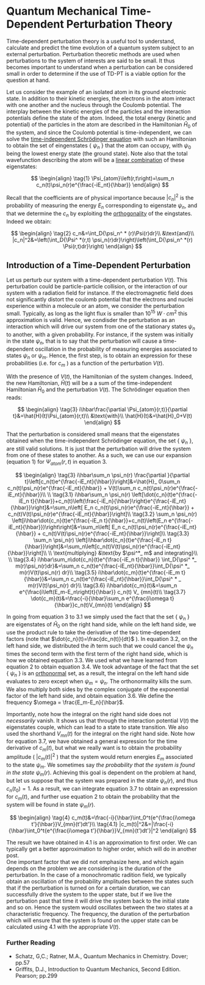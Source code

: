 # Quantum Mechanical Time-Dependent Perturbation Theory

Time-dependent perturbation theory is a useful tool to understand, calculate and predict the time evolution of a quantum system
subject to an external perturbation. Perturbation theoretic methods are used when perturbations to the system of interests are said to be small.
It thus becomes important to understand when a perturbation can be considered small in order to determine if the use of TD-PT is a viable option 
for the question at hand.  

Let us consider the example of an isolated atom in its ground electronic state. In addition to their kinetic energies, the electrons in the atom
interact with one another and the nucleus through the Coulomb potential. The interplay between the kinetic energies of the particles and the interaction
potentials define the state of the atom. Indeed, the total energy (kinetic and potential) of the particles in the atom are described in 
the Hamiltonian $\hat{H}_0$ of the system, and since the Coulomb potential is time-independent, we can solve the [time-independent Schrödinger equation](SchrodingerEQ.md)
with such an Hamiltonian to obtain the set of eingenstates \{ $\psi_n$ \} that the atom
can occupy, with $\psi_0$ being the lowest energy state (the ground state). Note also that the total wavefunction describing the atom will be a
[linear combination](SchrodingerEQ.md) of these eigenstates: 

$$
\begin{align}
\tag{1}
\Psi_{atom}\left(r,t\right)=\sum_n c_n(t)\psi_n(r)e^{\frac{-iE_nt}{\hbar}}
\end{align}
$$

Recall that the coefficients are of physical importance
because $|c_n|^2$ is the probability of measuring the energy $E_n$ corresponding to eigenstate $\psi_n$, and that we determine the $c_n$ by 
exploiting the [orthogonality](SchrodingerEQ.md) of the eingstates. Indeed we obtain:

$$
\begin{align}
\tag{2}
c_n&=\int_D{\psi_n^ * (r)\Psi(r)dr}\\
&\text{and}\\
|c_n|^2&=\left(\int_D{\Psi^ *(r,t) \psi_n(r)dr}\right)\left(\int_D{\psi_n^ *(r) \Psi(r,t)dr}\right)
\end{align}
$$

## Introduction of a Time-Dependent Perturbation
Let us perturb our system with a time-dependent perturbation $V(t)$. This perturbation could be particle-particle collision, or the interaction of our system with a radiation field for instance. If the electromagnetic field does not significantly distort the coulomb potential that the electrons and nuclei experience within a molecule or an atom, we consider the perturbation small. Typically, as long as the light flux is smaller than $10^{15}~ W\cdot cm^2$ this approximation is valid. Hence, we condisder the perturbation as an interaction
which will drive our system from one of the stationary states $\psi_n$ to another, with a given probability. For instance, if the system was initially in the state $\psi_n$, that is to say that the perturbation will cause a time-dependent oscillation in the probability of measuring energies associated to states $\psi_n$ or $\psi_m$. Hence, the first step, is to obtain an expression for these probabilities (i.e. for $c_m$ ) as a function of the perturbation $V(t)$.  

With the presence of $V(t)$, the Hamiltonian of the system changes. Indeed, the new Hamiltonian, $\hat{H}(t)$ will be a a sum of the time-independent Hamiltonian $\hat{H}_0$ and the 
perturbation $V(t)$. The Schrödinger equation then reads:

$$
\begin{align}
\tag{3}
i\hbar\frac{\partial \Psi_{atom}(r,t)}{\partial t}&=\hat{H}(t)\Psi_{atom}(r,t)\\
&\text{with}\\
\hat{H}(t)&=\hat{H}_0+V(t)
\end{align}
$$

That the perturbation is considered small means that the eigenstates obtained when the time-independent Schrödinger equation, the set  \{ $\psi_n$ \}, are still valid solutions. It is 
just that the perturbation will drive the system from one of these states to another. As a such, we can use our expansion (equation 1) for $\Psi_{atom}(r,t)$ in equation 3.

$$
\begin{align}
\tag{3}
i\hbar\sum_n \psi_n(r) \frac{\partial }{\partial t}\left[c_n(t)e^{\frac{-iE_nt}{\hbar}}\right]&=\hat{H}_ 0\sum_n c_n(t)\psi_n(r)e^{\frac{-iE_nt}{\hbar}} + V(t)\sum_n c_n(t)\psi_n(r)e^{\frac{-iE_nt}{\hbar}}\\
\\
\tag{3.1}
i\hbar\sum_n \psi_n(r) \left[\dot{c_n}(t)e^{\frac{-iE_n t}{\hbar}}+c_n(t)\left(\frac{-iE_n}{\hbar}\right)e^{\frac{-iE_nt}{\hbar}}\right]&=\sum_n\left[ E_n c_n(t)\psi_n(r)e^{\frac{-iE_nt}{\hbar}} + c_n(t)V(t)\psi_n(r)e^{\frac{-iE_nt}{\hbar}}\right]\\
\tag{3.2}
\sum_n \psi_n(r) \left[i\hbar\dot{c_n}(t)e^{\frac{-iE_n t}{\hbar}}+c_n(t)\left(E_n e^{\frac{-iE_nt}{\hbar}})\right\right]&=\sum_n\left[ E_n c_n(t)\psi_n(r)e^{\frac{-iE_nt}{\hbar}} + c_n(t)V(t)\psi_n(r)e^{\frac{-iE_nt}{\hbar}}\right]\\
\tag{3.3}
\sum_n \psi_n(r) \left[i\hbar\dot{c_n}(t)e^{\frac{-iE_n t}{\hbar}}\right]&=\sum_n\left[c_n(t)V(t)\psi_n(r)e^{\frac{-iE_nt}{\hbar}}\right]\\
\\
\text{multiplying}  &\text{by $\psi^*_ m$ and integrating}\\
\\
\tag{3.4}
i\hbar\sum_n\dot{c_n}(t)e^{\frac{-iE_n t}{\hbar}} \int_D{\psi^ *_ m(r)\psi_n(r)dr}&=\sum_n c_n(t)e^{\frac{-iE_nt}{\hbar}}\int_D{\psi^ *_ m(r)V(t)\psi_n(r) dr}\\
\tag{3.5}
i\hbar\dot{c_m}(t)e^{\frac{-iE_m t}{\hbar}}&=\sum_n c_n(t)e^{\frac{-iE_nt}{\hbar}}\int_D{\psi^ * _ m(r)V(t)\psi_n(r) dr}\\
\tag{3.6}
i\hbar\dot{c_m}(t)&=\sum_n e^{\frac{i\left(E_m-E_n\right)t}{\hbar}} c_n(t) V_ {mn}(t)\\
\tag{3.7}
\dot{c_m}(t)&=\frac{-i}{\hbar}\sum_n e^{\frac{i\omega t}{\hbar}}c_n(t)V_{mn}(t)
\end{align}
$$

In going from equation 3 to 3.1 we simply used the fact that the set  \{ $\psi_n$ \} are eigenstates of $\hat{H}_ 0$ on the right hand side, while on the left hand side, we use the product rule to take the derivative of the two time-dependent factors (note that $\dot{c_n}(t)=\frac{dc_n(t)}{dt}$ ). In equation 3.2, on the left hand side, we distributed the $i\hbar$ term such that we could cancel the $\psi_n$ times the second term with the first term of the right hand side, which is how we obtained equation 3.3. We used what we have learned from equation 2 to obtain equation 3.4. We took advantage of the fact that the set  \{ $\psi_n$ \} is an [orthonormal](SchrodingerEQ.md) set, as a result, the integral on the left hand side evaluates to zero
except when $\psi_m=\psi_n$. The orthonormality kills the sum. We also multiply both sides by the complex conjugate of the exponential factor of the left hand side, and obtain equation 3.6. We define the frequency $\omega = \frac{E_m-E_n}{\hbar}$.  

Importantly, note how the integral on the right hand side does not *necessarily* vanish. It shows us that through the interaction potential $V(t)$ the eigenstates couple, which can lead to a state to state transition. We also used the shorthand $V_{mn}(t)$ for the integral on the right hand side. 
Note how for equation 3.7, we have obtained a general expression for the time derivative of $c_m(t)$, but what we really want is to obtain the probability amplitude ( $|c_m(t)|^2$ ) that the system would return energies $E_m$ associated to the state $\psi_m$. We sometimes say *the probability that the system is found in the state* $\psi_m(r)$. 
Achieving this goal is dependent on the problem at hand, but let us suppose that the system was prepared in the state $\psi_n(r)$, and thus $c_n(t_0)=1$. As a result, we can integrate
equation 3.7 to obtain an expression for $c_m(t)$, and further use equation 2 to obtain the probability that the system will be found in state $\psi_m(r)$.

$$
\begin{align}
\tag{4}
c_m(t)&=\frac{-i}{\hbar}\int_0^t{e^{\frac{i\omega t'}{\hbar}}V_{mn}(t')dt'}\\
\tag{4.1}
|c_m(t)|^2&=|\frac{-i}{\hbar}\int_0^t{e^{\frac{i\omega t'}{\hbar}}V_{mn}(t')dt'}|^2
\end{align}
$$

The result we have obtained in 4.1 is an approximation to first order. We can typically get a better approximation to higher order, which will do in another post.  
One important factor that we did not emphasize here, and which again depends on the problem we are considering is the duration of the perturbation. In the case of a monochromatic radition field, we typically obtain an oscillation of the probability amplitudes between the states such that if the perturbation is turned on for a certain duration, we can successfully drive the system to the upper state, but if we live the perturbation past that time it will drive the system back to the initial state and so on. Hence the system would oscillates between the two states at a characteristic frequency. The frequency, the duration of the perturbation which will ensure that the system is found on the upper state can be calculated using 4.1 with the appropriate $V(t)$.

### Further Reading 
- Schatz, G,C.; Ratner, M.A., Quantum Mechanics in Chemistry. Dover; pp.57
- Griffits, D.J., Introduction to Quantum Mechanics, Second Edition. Pearson; pp.299
